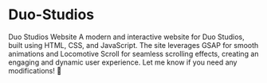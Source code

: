 # Duo-Studios
Duo Studios Website A modern and interactive website for Duo Studios, built using HTML, CSS, and JavaScript. The site leverages GSAP for smooth animations and Locomotive Scroll for seamless scrolling effects, creating an engaging and dynamic user experience.  Let me know if you need any modifications! 🚀
